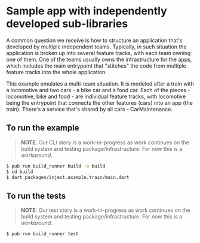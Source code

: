 # Sample app with independently developed sub-libraries

A common question we receive is how to structure an application that's developed
by multiple independent teams. Typically, in such situation the application is
broken up into several feature tracks, with each team owning one of them. One of
the teams usually owns the infrastructure for the apps, which includes the main
entrypoint that "stitches" the code from multiple feature tracks into the whole
application.

This example emulates a multi-team situation. It is modeled after a train with
a locomotive and two cars - a bike car and a food car. Each of the pieces -
locomotive, bike and food - are individual feature tracks, with locomotive being
the entrypoint that connects the other features (cars) into an app (the train).
There's a service that's shared by all cars - CarMaintenance.

## To run the example

> **NOTE**: Our CLI story is a work-in-progress as work continues on the build
> system and testing package/infrastructure. For now this is a _workaround_.

```bash
$ pub run build_runner build -o build
$ cd build
$ dart packages/inject.example.train/main.dart
```

## To run the tests

> **NOTE**: Our test story is a work-in-progress as work continues on the build
> system and testing package/infrastructure. For now this is a _workaround_.

```bash
$ pub run build_runner test
```
